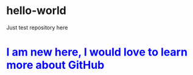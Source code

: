 # hello-world
Just test repository here

<h1 style="color:blue;"> I am new here, I would love to learn more about GitHub </h1>

